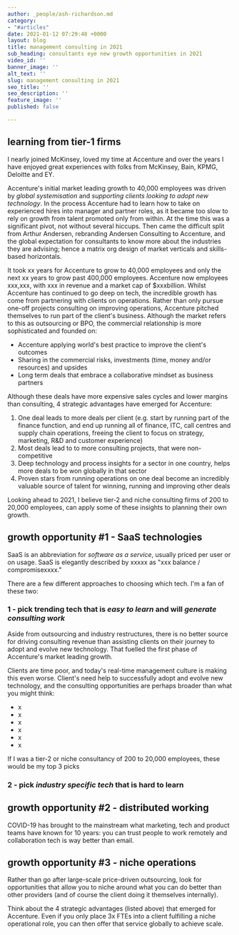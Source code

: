 ```yaml
---
author: _people/ash-richardson.md
category:
- "#articles"
date: 2021-01-12 07:29:48 +0000
layout: blog
title: management consulting in 2021
sub_heading: consultants eye new growth opportunities in 2021
video_id: ''
banner_image: ''
alt_text: ''
slug: management consulting in 2021
seo_title: ''
seo_description: ''
feature_image: ''
published: false

---
```

## learning from tier-1 firms

I nearly joined McKinsey, loved my time at Accenture and over the years I have enjoyed great experiences with folks from McKinsey, Bain, KPMG, Deloitte and EY.

Accenture's initial market leading growth to 40,000 employees was driven by _global systemisation_ and _supporting clients looking to adopt new technology_.  In the process Accenture had to learn how to take on experienced hires into manager and partner roles, as it became too slow to rely on growth from talent promoted only from within.  At the time this was a significant pivot, not without several hiccups.  Then came the difficult split from Arthur Andersen, rebranding Andersen Consulting to Accenture, and the global expectation for consultants to know more about the industries they are advising; hence a matrix org design of market verticals and skills-based horizontals.

It took xx years for Accenture to grow to 40,000 employees and only the next xx years to grow past 400,000 employees.  Accenture now employees xxx,xxx, with xxx in revenue and a market cap of $xxxbillion.  Whilst Accenture has continued to go deep on tech, the incredible growth has come from partnering with clients on operations.  Rather than only pursue one-off projects consulting on improving operations, Accenture pitched themselves to run part of the client's business.  Although the market refers to this as outsourcing or BPO, the commercial relationship is more sophisticated and founded on:

* Accenture applying world's best practice to improve the client's outcomes
* Sharing in the commercial risks, investments (time, money and/or resources) and upsides
* Long term deals that embrace a collaborative mindset as business partners

Although these deals have more expensive sales cycles and lower margins than consulting, 4 strategic advantages have emerged for Accenture:

1. One deal leads to more deals per client (e.g. start by running part of the finance function, and end up running all of finance, ITC, call centres and supply chain operations, freeing the client to focus on strategy, marketing, R&D and customer experience)
2. Most deals lead to to more consulting projects, that were non-competitive 
3. Deep technology and process insights for a sector in one country, helps more deals to be won globally in that sector
4. Proven stars from running operations on one deal become an incredibly valuable source of talent for winning, running and improving other deals

Looking ahead to 2021, I believe tier-2 and niche consulting firms of 200 to 20,000 employees, can apply some of these insights to planning their own growth.

## growth opportunity #1 - SaaS technologies

SaaS is an abbreviation for _software as a service_, usually priced per user or on usage.  SaaS is elegantly described by xxxxx as "xxx balance / compromisexxxx."

There are a few different approaches to choosing which tech.  I'm a fan of these two:

### 1 - pick trending tech that is _easy to learn_ and will _generate consulting work_

Aside from outsourcing and industry restructures, there is no better source for driving consulting revenue than assisting clients on their journey to adopt and evolve new technology.  That fuelled the first phase of Accenture's market leading growth.

Clients are time poor, and today's real-time management culture is making this even worse.  Client's need help to successfully adopt and evolve new technology, and the consulting opportunities are perhaps broader than what you might think:

* x
* x
* x
* x
* x
* x

If I was a tier-2 or niche consultancy of 200 to 20,000 employees, these would be my top 3 picks

### 2 - pick _industry specific tech_ that is hard to learn

## growth opportunity #2 - distributed working

COVID-19 has brought to the mainstream what marketing, tech and product teams have known for 10 years: you can trust people to work remotely and collaboration tech is way better than email.

## growth opportunity #3 - niche operations

Rather than go after large-scale price-driven outsourcing, look for opportunities that allow you to niche around what you can do better than other providers (and of course the client doing it themselves internally).

Think about the 4 strategic advantages (listed above) that emerged for Accenture.  Even if you only place 3x FTEs into a client fulfilling a niche operational role, you can then offer that service globally to achieve scale.
